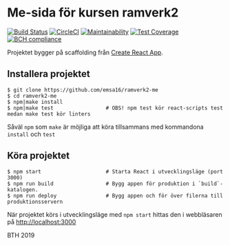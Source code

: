 # Me-sida för kursen ramverk2

[![Build Status](https://travis-ci.org/emsa16/ramverk2-me.svg?branch=master)](https://travis-ci.org/emsa16/ramverk2-me)
[![CircleCI](https://circleci.com/gh/emsa16/ramverk2-me.svg?style=svg)](https://circleci.com/gh/emsa16/ramverk2-me)
[![Maintainability](https://api.codeclimate.com/v1/badges/e01f59ff40dc859e5645/maintainability)](https://codeclimate.com/github/emsa16/ramverk2-me/maintainability)
[![Test Coverage](https://api.codeclimate.com/v1/badges/e01f59ff40dc859e5645/test_coverage)](https://codeclimate.com/github/emsa16/ramverk2-me/test_coverage)
[![BCH compliance](https://bettercodehub.com/edge/badge/emsa16/ramverk2-me?branch=master)](https://bettercodehub.com/)

Projektet bygger på scaffolding från [Create React App](https://github.com/facebook/create-react-app).

## Installera projektet

    $ git clone https://github.com/emsa16/ramverk2-me
    $ cd ramverk2-me
    $ npm|make install
    $ npm|make test                 # OBS! npm test kör react-scripts test medan make test kör linters

Såväl `npm` som `make` är möjliga att köra tillsammans med kommandona `install` och `test`

## Köra projektet

    $ npm start                     # Starta React i utvecklingsläge (port 3000)
    $ npm run build                 # Bygg appen för produktion i `build`-katalogen.
    $ npm run deploy                # Bygg appen och för över filerna till produktionsservern

När projektet körs i utvecklingsläge med `npm start` hittas den i webbläsaren på [http://localhost:3000](http://localhost:3000)

BTH 2019
